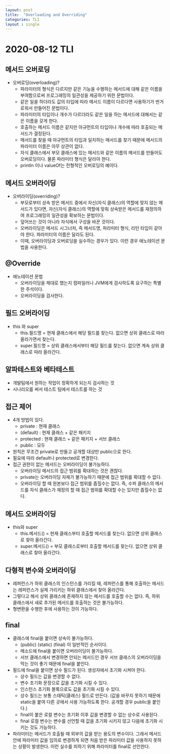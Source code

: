 ```yaml
---
layout: post
title:  "Overloading and Overriding"
categories: TLI
layout : single
---
```

# 2020-08-12 TLI

## 메서드 오버로딩
- 오버로딩(overloading)?
    - 파라미터의 형식은 다르지만 같은 기능을 수행하는 메서드에 대해 같은 이름을 부여함으로써 프로그래밍의 일관성을 제공하기 위한 문법이다.  
    - 같은 일을 하더라도 값의 타입에 따라 메서드 이름이 다르다면 사용하기가 번거로워서 만들어진 문법이다.
    - 파라미터의 타입이나 개수가 다르더라도 같은 일을 하는 메서드에 대해서는 같은 이름을 갖게 한다.
    - 호출하는 메서드 이름은 같지만 아규먼트의 타입이나 개수에 따라 호출되는 메서드가 결정된다.
    - 메서드를 찾을 때 아규먼트의 타입과 일치하는 메서드를 찾기 때문에 메서드의 파라미터 이름은 아무 상관이 없다.
    - 자식 클래스에서 부모 클래스에 있는 메서드와 같은 이름의 메서드를 만들어도 오버로딩이다. 물론 파라미터 형식은 달라야 한다.
    - println 이나 valueOf는 전형적인 오버로딩의 예이다.

## 메서드 오버라이딩
- 오버라이딩(overriding)?
    - 부모로부터 상속 받은 메서드 중에서 자신(자식 클래스)의 역할에 맞지 않는 메서드가 있다면, 자신(자식 클래스)의 역할에 맞춰 상속받은 메서드를 재정의하여 프로그래밍의 일관성을 확보하는 문법이다.
    - 덮어쓰는 것이 아니라 자식에서 구성을 바꾼 것이다.
    - 오버라이딩은 메서드 시그너처, 즉 메서드명, 파라미터 형식, 리턴 타입이 같아야 한다. 파라미터의 이름은 달라도 된다.
    - 이때, 오버라이딩과 오버로딩을 실수하는 경우가 있다. 이런 경우 애노테이션 문법을 사용한다.

## @Override
- 애노테이션 문법
    - 오버라이딩을 제대로 했는지 컴파일러나 JVM에게 검사하도록 요구하는 특별한 주석이다.
    - 오버라이딩을 검사한다.

## 필드 오버라이딩
- this 와 super
    - this.필드명 = 현재 클래스에서 해당 필드를 찾는다. 없으면 상위 클래스로 따라 올라가면서 찾는다.
    - super.필드명 = 상위 클래스에서부터 해당 필드를 찾는다. 없으면 계속 상위 클래스로 따라 올라간다.

## 알파테스트와 베타테스트
- 개발팀에서 원하는 작업이 정확하게 되는지 검사하는 것
- 시나리오를 써서 테스트 팀에서 테스트를 하는 것

## 접근 제어
- 4개 방법이 있다.
    - private : 현재 클래스
    - (default) : 현재 클래스 + 같은 패키지
    - protected : 현재 클래스 + 같은 패키지 + 서브 클래스
    - public : 모두
- 원칙은 무조건 private로 만들고 공개할 대상만 public으로 한다.
- 필요에 따라 default나 protected로 변경한다.
- 접근 권한이 없는 메서드는 오버라이딩이 불가능하다.
    - 오버라이딩 메서드의 접근 범위를 확대하는 것은 괜찮다.
    - private는 오버라이딩 자체가 불가능하기 때문에 접근 범위를 확대할 수 없다.
    - 오버라이딩 할 때 원본보다 접근 범위를 좁힐수는 없다. 즉, 수퍼 클래스의 메서드를 자식 클래스가 재정의 할 때 접근 범위를 확대할 수는 있지만 좁힐수는 없다.

## 메서드 오버라이딩
- this와 super
    - this.메서드() = 현재 클래스부터 호출할 메서드를 찾는다. 없으면 상위 클래스로 찾아 올라간다.
    - super.메서드() = 부모 클래스로부터 호출할 메서드를 찾는다. 없으면 상위 클래스로 찾아 올라간다.

## 다형적 변수와 오버라이딩
- 레퍼런스가 하위 클래스의 인스턴스를 가리킬 때, 레퍼런스를 통해 호출하는 메서드는 레퍼런스가 실제 가리키는 하위 클래스에서 찾아 올라간다.
- 그렇다고 해서 상위 클래스에 존재하지 않는 메서드를 호출할 수는 없다. 즉, 하위 클래스에서 새로 추가된 메서드를 호출하는 것은 불가능하다.
- 형변환을 수행한 후에 사용하는 것이 가능하다.

## final
- 클래스에 final을 붙이면 상속이 불가능하다.
    - (public) (static) (final) 이 일반적인 순서이다.
    - 메소드에 final을 붙이면 오버라이딩이 불가능하다.
    - 서브 클래스에서 변경하면 안되는 메서드인 경우 서브 클래스의 오버라이딩을 막는 것이 좋기 때문에 final을 붙인다.
- 필드에 final을 붙이면 상수 필드가 된다. 생성자에서 초기화 시켜야 한다.
    - 상수 필드는 값을 변경할 수 없다.
    - 변수 초기화 문장으로 값을 초기화 시킬 수 있다.
    - 인스턴스 초기화 블록으로도 값을 초기화 시킬 수 있다.
    - 상수 필드는 보통 스태틱(클래스) 필드로 만든다. (값을 바꾸지 못하기 때문에 static을 붙여 다른 곳에서 사용 가능하도록 한다. 공개할 경우 public을 붙인다.)
    - final이 붙은 로컬 변수는 초기화 이후 값을 변경할 수 없는 상수로 사용된다.
    - final 로컬 변수는 변수를 선언할 때 값을 초기화 시키지 않고 다음에 초기화 시키는 것도 가능하다.
- 파라미터는 메서드가 호출될 때 외부의 값을 받는 용도의 변수이다. 그래서 메서드 안에 파라미터 값을 임의로 변경하게 되면 처음 받은 파라미터 값을 사용하지 못하는 상황이 발생한다. 이런 실수를 피하기 위해 파라미터를 final로 선언한다.

